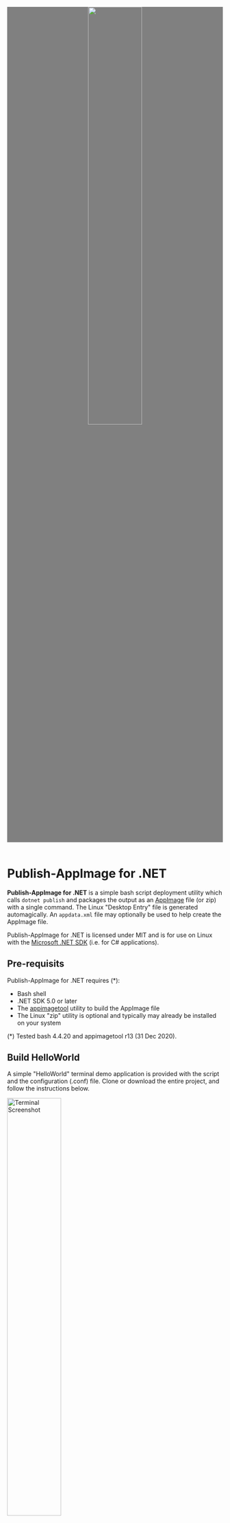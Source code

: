 <p style="text-align:center;background:gray;margin-bottom:4em;">
    <img src="Banner.png" style="width:50%;max-width:600px;"/>
</p>

# Publish-AppImage for .NET #

**Publish-AppImage for .NET** is a simple bash script deployment utility which calls `dotnet publish` and
packages the output as an [AppImage](https://appimage.org/) file (or zip) with a single command. The Linux
"Desktop Entry" file is generated automagically. An `appdata.xml` file may optionally be used to help create
the AppImage file.

Publish-AppImage for .NET is licensed under MIT and is for use on Linux with the
[Microsoft .NET SDK](https://dotnet.microsoft.com/download) (i.e. for C# applications).


## Pre-requisits ##
Publish-AppImage for .NET requires (*):

* Bash shell
* .NET SDK 5.0 or later
* The [appimagetool](https://github.com/AppImage/AppImageKit) utility to build the AppImage file
* The Linux "zip" utility is optional and typically may already be installed on your system

(*) Tested bash 4.4.20 and appimagetool r13 (31 Dec 2020).


## Build HelloWorld ##
A simple "HelloWorld" terminal demo application is provided with the script and the configuration (.conf) file. Clone
or download the entire project, and follow the instructions below.

<img title="Terminal Screenshot" alt="Terminal Screenshot" src="Screenie.png" style="width:50%;max-width:600px;"/>

**IMPORTANT:** Download and install [appimagetool](https://github.com/AppImage/AppImageKit). Ensure that `appimagetool`
is in the path, or you can specify its location in the .conf file if you have downloaded it as an AppImage file.

For example, in `publish-appimage.conf`, change this line:

    APPIMAGETOOL_COMMAND="appimagetool"

to this as appropriate:

    APPIMAGETOOL_COMMAND="/home/user/Apps/appimagetool-x86_64.AppImage"

The `publish-appimage` file itself is just a bash script so there is no need to "build" it, but ensure that it
has the executable flag set. From the top-level project (the same directory as the .conf file), simply type:

    ./publish-appimage

This will call `dot publish` (with "linux-x64 as default) and create an output directory local to the .conf file,
i.e.: *AppImages/HelloWorld-x86_64.AppImage*

If your system is ARM, type this instead:

    ./publish-appimage -r linux-arm64

Run `AppImages/HelloWorld-x86_64.AppImage` (or the arch64 variant) from a terminal, and it will output version
and location information available to application. That's all it does!


## Use in Your Project ##
There are only two files you really need, although you may wish to create an `appdata.xml` file as well. Drop the
files, below, into your application source preferably at the same level as your solution (.sln) or project (.csproj) file (*).

* `publish-appimage` - the utility
* `publish-appimage.conf` - your project config

Alternatively, if you wish, you may put the `publish-appimage` script in any directory on your system and add
the directory to the `PATH`. This way, only the ".conf file" need go into your project.

(*) If you do not wish to put `publish-appimage.conf` in the same directory as your .sln or .csproj, you can
specify the location with `DOTNET_PROJECT_PATH` in the .conf file.

**Note**, by default, `publish-appimage` will look for a file called `publish-appimage.conf` in the current
working directly. It is entirely possible to have multiple .conf files of different names (see below). All project
related paths in the .conf file itself are relative to the location of the .conf file, and not from where command was called.

**IMPORTANT**: Now edit the configuration file for your application, providing an application name etc. This should be a
relatively trivial matter and **all parameters are documented** with comments. You can specify application
"Desktop Entry" fields here, as well as publish/build arguments, and project and output locations.

If you wish to use an `appdata.xml`, copy the "Hello World" `appdata.xml` file from the "Assets" directory and use
it as a template in your project, changing or adding properties to suit. Ensure that your `publish-appimage.conf`
references the file location using `APP_XML_SRC`. If you do not wish to use `appdata.xml`, ensure that
`APP_XML_SRC` is unset.

Ensure that your `publish-appimage.conf` references an icon file location using `APP_ICON_SRC`.

## App Versioning ##
Use the `APP_VERSION` parameter in the .conf file to specify your application version, i.e. "1.2.3.0".

This will call publish with the `-p:Version` option and set the `VERSION` environment variable for use by
appimagetool. In the .conf file, you may optionally version the output package filename with `PKG_VERSION_FLAG`.

## Post Publish Command ##
The configuration contains an option called `POST_PUBLISH`. This may contain one or more commands, or point
to a script file. It is called after `dotnet publish`, but before the final AppImage output. You can use
to create required directory structures under `AppDir` or copy additional files there.

See also "Non-.NET Projects", below.


## Command Line Usage ##

### Target Platform ###
By default, publish-appimage will build for "linux-x64". However, you can specify the dotnet "runtime identifier" as:

    ./publish-appimage -r linux-arm64

For information, see: https://docs.microsoft.com/en-us/dotnet/core/rid-catalog

### Conf Filename ###
By default, `publish-appimage` looks for a single file called `publish-appimage.conf`. However, your
application project may contain multiple .conf files, but you must specify the configuration to use at
the command line, like so:

    ./publish-appimage -f other-file.conf

### Zip and Windows? ###
Amazingly, it is possible to build for Windows on a Linux box, although the binary is not suitable for use with
the AppImage format. However, you can do this instead:

    ./publish-appimage -r win-x64 -k zip

This will create a simple zip file of the published content instead of an AppImage file.

### All Options ###
    Usage:
        publish-appimage [-flags] [-option-n value-n]

    Help Options:
        -h, --help
        Show help information flag.

        -v, --version
        Show version information flag.

    Build Options:
        -f, --conf value
        Specifies the conf file. Defaults to publish-appimage.conf.

        -r, --runtime value
        Dotnet publish runtime identifier. Valid examples include:
        linux-x64 and linux-arm64. Default is linux-x64 if unspecified.
        See also: https://docs.microsoft.com/en-us/dotnet/core/rid-catalog

        -k, --kind value
        Package output kind. Value must be one of: appimage or zip.
        Default is appimage if unspecified.

        -b, --verbose
        Verbose review info output flag.

        -u, --run
        Run the application after successful build flag.

        -y, --skip-yes
        Skip confirmation prompt flag (assumes yes).


## Additional Information ##
Publish-AppImage for .NET was created by Andy Thomas at https://kuiper.zone

See also my other C# project, a cross-platform Avalonia XAML previewer called [AvantGarde](https://github.com/kuiperzone/AvantGarde).

### Gotcha - symlink ###
If you are using VirtualBox with your project within a shared folder, note that symbolic links are disabled within
shared folders by VirtualBox, and this will prevent `appimagetool` from working. To overcome this, copy
your entire project to your home directory in the virtual machine. Alternatively, it is possible to enable shared-folder
symlinks in VirtualBox.

### Non-.NET Projects? ###
It is also possible to use Publish-AppImage to build non-.NET projects (i.e. C++), although I don't imagine
this will be a primary use case. To do this, you must use a suitable build script and specify the file
location using the `POST_PUBLISH` config parameter. Your build script must populate the directory `AppDir/usr/bin`.

You should also set `DOTNET_PROJECT_PATH="null"` in order to disable the `dotnet publish` operation.

### Git Ignore? ###
You may wish to consider adding your output directory (i.e. "AppImages") to your gitignore file.

### Flatpak? ###
I initially intended that this utility spit out Flatpaks as well as AppImages. However, the configuration
and building of Flatpaks adds complexity. For the moment, I decided that this project was best served by
keeping things simple and elegant. I may do something on this a later, however.

Don't forget to like (star) and share this project (but only if *you do like it* of course).

